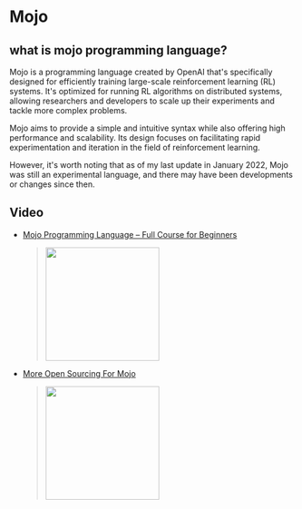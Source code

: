 # Mojo

## what is mojo programming language?

Mojo is a programming language created by OpenAI that's specifically designed for efficiently training large-scale reinforcement learning (RL) systems. It's optimized for running RL algorithms on distributed systems, allowing researchers and developers to scale up their experiments and tackle more complex problems.

Mojo aims to provide a simple and intuitive syntax while also offering high performance and scalability. Its design focuses on facilitating rapid experimentation and iteration in the field of reinforcement learning.

However, it's worth noting that as of my last update in January 2022, Mojo was still an experimental language, and there may have been developments or changes since then.

## Video

 * [Mojo Programming Language – Full Course for Beginners](https://www.youtube.com/watch?v=5Sm9IVMet9c)
	> [<img src="https://img.youtube.com/vi/5Sm9IVMet9c/0.jpg" width="200">](https://www.youtube.com/watch?v=5Sm9IVMet9c "Learn Mojo in this full tutorial. The Mojo programming language combines the usability of Python with the performance of C. It's basically an enhanced version of Python specifically designed for Artificial Intelligence developers. by freeCodeCamp.org 155K views 2 hours, 12 minutes, 43 seconds")
 * [More Open Sourcing For Mojo](https://www.youtube.com/watch?v=7VYP_2t4CJw)
	> [<img src="https://img.youtube.com/vi/7VYP_2t4CJw/0.jpg" width="200">](https://www.youtube.com/watch?v=7VYP_2t4CJw "Learn Mojo in this full tutorial. The Mojo programming language combines the usability of Python with the performance of C. It's basically an enhanced version of Python specifically designed for Artificial Intelligence developers. by ThePrimeTime 65.3K views 13 minutes, 53 seconds")
